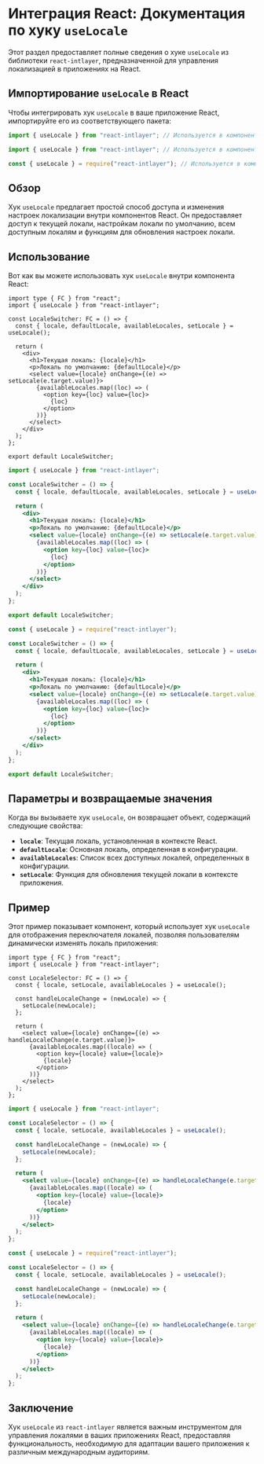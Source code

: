 # Интеграция React: Документация по хуку `useLocale`

Этот раздел предоставляет полные сведения о хуке `useLocale` из библиотеки `react-intlayer`, предназначенной для управления локализацией в приложениях на React.

## Импортирование `useLocale` в React

Чтобы интегрировать хук `useLocale` в ваше приложение React, импортируйте его из соответствующего пакета:

```typescript codeFormat="typescript"
import { useLocale } from "react-intlayer"; // Используется в компонентах React для управления локализацией
```

```javascript codeFormat="esm"
import { useLocale } from "react-intlayer"; // Используется в компонентах React для управления локализацией
```

```javascript codeFormat="commonjs"
const { useLocale } = require("react-intlayer"); // Используется в компонентах React для управления локализацией
```

## Обзор

Хук `useLocale` предлагает простой способ доступа и изменения настроек локализации внутри компонентов React. Он предоставляет доступ к текущей локали, настройкам локали по умолчанию, всем доступным локалям и функциям для обновления настроек локали.

## Использование

Вот как вы можете использовать хук `useLocale` внутри компонента React:

```tsx fileName="src/components/LocaleSwitcher.tsx" codeFormat="typescript"
import type { FC } from "react";
import { useLocale } from "react-intlayer";

const LocaleSwitcher: FC = () => {
  const { locale, defaultLocale, availableLocales, setLocale } = useLocale();

  return (
    <div>
      <h1>Текущая локаль: {locale}</h1>
      <p>Локаль по умолчанию: {defaultLocale}</p>
      <select value={locale} onChange={(e) => setLocale(e.target.value)}>
        {availableLocales.map((loc) => (
          <option key={loc} value={loc}>
            {loc}
          </option>
        ))}
      </select>
    </div>
  );
};

export default LocaleSwitcher;
```

```jsx fileName="src/components/LocaleSwitcher.mjx" codeFormat="esm"
import { useLocale } from "react-intlayer";

const LocaleSwitcher = () => {
  const { locale, defaultLocale, availableLocales, setLocale } = useLocale();

  return (
    <div>
      <h1>Текущая локаль: {locale}</h1>
      <p>Локаль по умолчанию: {defaultLocale}</p>
      <select value={locale} onChange={(e) => setLocale(e.target.value)}>
        {availableLocales.map((loc) => (
          <option key={loc} value={loc}>
            {loc}
          </option>
        ))}
      </select>
    </div>
  );
};

export default LocaleSwitcher;
```

```jsx fileName="src/components/LocaleSwitcher.csx" codeFormat="commonjs"
const { useLocale } = require("react-intlayer");

const LocaleSwitcher = () => {
  const { locale, defaultLocale, availableLocales, setLocale } = useLocale();

  return (
    <div>
      <h1>Текущая локаль: {locale}</h1>
      <p>Локаль по умолчанию: {defaultLocale}</p>
      <select value={locale} onChange={(e) => setLocale(e.target.value)}>
        {availableLocales.map((loc) => (
          <option key={loc} value={loc}>
            {loc}
          </option>
        ))}
      </select>
    </div>
  );
};

export default LocaleSwitcher;
```

## Параметры и возвращаемые значения

Когда вы вызываете хук `useLocale`, он возвращает объект, содержащий следующие свойства:

- **`locale`**: Текущая локаль, установленная в контексте React.
- **`defaultLocale`**: Основная локаль, определенная в конфигурации.
- **`availableLocales`**: Список всех доступных локалей, определенных в конфигурации.
- **`setLocale`**: Функция для обновления текущей локали в контексте приложения.

## Пример

Этот пример показывает компонент, который использует хук `useLocale` для отображения переключателя локалей, позволяя пользователям динамически изменять локаль приложения:

```tsx fileName="src/components/LocaleSelector.tsx" codeFormat="typescript"
import type { FC } from "react";
import { useLocale } from "react-intlayer";

const LocaleSelector: FC = () => {
  const { locale, setLocale, availableLocales } = useLocale();

  const handleLocaleChange = (newLocale) => {
    setLocale(newLocale);
  };

  return (
    <select value={locale} onChange={(e) => handleLocaleChange(e.target.value)}>
      {availableLocales.map((locale) => (
        <option key={locale} value={locale}>
          {locale}
        </option>
      ))}
    </select>
  );
};
```

```jsx fileName="src/components/LocaleSelector.mjx" codeFormat="esm"
import { useLocale } from "react-intlayer";

const LocaleSelector = () => {
  const { locale, setLocale, availableLocales } = useLocale();

  const handleLocaleChange = (newLocale) => {
    setLocale(newLocale);
  };

  return (
    <select value={locale} onChange={(e) => handleLocaleChange(e.target.value)}>
      {availableLocales.map((locale) => (
        <option key={locale} value={locale}>
          {locale}
        </option>
      ))}
    </select>
  );
};
```

```jsx fileName="src/components/LocaleSelector.csx" codeFormat="commonjs"
const { useLocale } = require("react-intlayer");

const LocaleSelector = () => {
  const { locale, setLocale, availableLocales } = useLocale();

  const handleLocaleChange = (newLocale) => {
    setLocale(newLocale);
  };

  return (
    <select value={locale} onChange={(e) => handleLocaleChange(e.target.value)}>
      {availableLocales.map((locale) => (
        <option key={locale} value={locale}>
          {locale}
        </option>
      ))}
    </select>
  );
};
```

## Заключение

Хук `useLocale` из `react-intlayer` является важным инструментом для управления локалями в ваших приложениях React, предоставляя функциональность, необходимую для адаптации вашего приложения к различным международным аудиториям.
